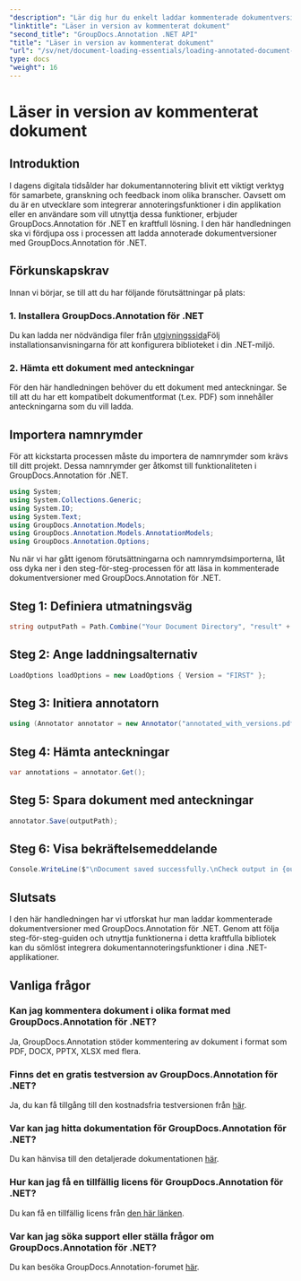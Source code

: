 ```yaml
---
"description": "Lär dig hur du enkelt laddar kommenterade dokumentversioner med GroupDocs.Annotation för .NET. Förenkla samarbete och granskningsprocesser."
"linktitle": "Läser in version av kommenterat dokument"
"second_title": "GroupDocs.Annotation .NET API"
"title": "Läser in version av kommenterat dokument"
"url": "/sv/net/document-loading-essentials/loading-annotated-document-version/"
type: docs
"weight": 16
---
```


# Läser in version av kommenterat dokument

## Introduktion
I dagens digitala tidsålder har dokumentannotering blivit ett viktigt verktyg för samarbete, granskning och feedback inom olika branscher. Oavsett om du är en utvecklare som integrerar annoteringsfunktioner i din applikation eller en användare som vill utnyttja dessa funktioner, erbjuder GroupDocs.Annotation för .NET en kraftfull lösning. I den här handledningen ska vi fördjupa oss i processen att ladda annoterade dokumentversioner med GroupDocs.Annotation för .NET.
## Förkunskapskrav
Innan vi börjar, se till att du har följande förutsättningar på plats:
### 1. Installera GroupDocs.Annotation för .NET
Du kan ladda ner nödvändiga filer från [utgivningssida](https://releases.groupdocs.com/annotation/net/)Följ installationsanvisningarna för att konfigurera biblioteket i din .NET-miljö.
### 2. Hämta ett dokument med anteckningar
För den här handledningen behöver du ett dokument med anteckningar. Se till att du har ett kompatibelt dokumentformat (t.ex. PDF) som innehåller anteckningarna som du vill ladda.

## Importera namnrymder
För att kickstarta processen måste du importera de namnrymder som krävs till ditt projekt. Dessa namnrymder ger åtkomst till funktionaliteten i GroupDocs.Annotation för .NET.

```csharp
using System;
using System.Collections.Generic;
using System.IO;
using System.Text;
using GroupDocs.Annotation.Models;
using GroupDocs.Annotation.Models.AnnotationModels;
using GroupDocs.Annotation.Options;
```


Nu när vi har gått igenom förutsättningarna och namnrymdsimporterna, låt oss dyka ner i den steg-för-steg-processen för att läsa in kommenterade dokumentversioner med GroupDocs.Annotation för .NET.
## Steg 1: Definiera utmatningsväg
```csharp
string outputPath = Path.Combine("Your Document Directory", "result" + Path.GetExtension("input.pdf"));
```
## Steg 2: Ange laddningsalternativ
```csharp
LoadOptions loadOptions = new LoadOptions { Version = "FIRST" };
```
## Steg 3: Initiera annotatorn
```csharp
using (Annotator annotator = new Annotator("annotated_with_versions.pdf", loadOptions))
```
## Steg 4: Hämta anteckningar
```csharp
var annotations = annotator.Get();
```
## Steg 5: Spara dokument med anteckningar
```csharp
annotator.Save(outputPath);
```
## Steg 6: Visa bekräftelsemeddelande
```csharp
Console.WriteLine($"\nDocument saved successfully.\nCheck output in {outputPath}.");
```

## Slutsats
I den här handledningen har vi utforskat hur man laddar kommenterade dokumentversioner med GroupDocs.Annotation för .NET. Genom att följa steg-för-steg-guiden och utnyttja funktionerna i detta kraftfulla bibliotek kan du sömlöst integrera dokumentannoteringsfunktioner i dina .NET-applikationer.
## Vanliga frågor
### Kan jag kommentera dokument i olika format med GroupDocs.Annotation för .NET?
Ja, GroupDocs.Annotation stöder kommentering av dokument i format som PDF, DOCX, PPTX, XLSX med flera.
### Finns det en gratis testversion av GroupDocs.Annotation för .NET?
Ja, du kan få tillgång till den kostnadsfria testversionen från [här](https://releases.groupdocs.com/).
### Var kan jag hitta dokumentation för GroupDocs.Annotation för .NET?
Du kan hänvisa till den detaljerade dokumentationen [här](https://tutorials.groupdocs.com/annotation/net/).
### Hur kan jag få en tillfällig licens för GroupDocs.Annotation för .NET?
Du kan få en tillfällig licens från [den här länken](https://purchase.groupdocs.com/temporary-license/).
### Var kan jag söka support eller ställa frågor om GroupDocs.Annotation för .NET?
Du kan besöka GroupDocs.Annotation-forumet [här](https://forum.groupdocs.com/c/annotation/10).